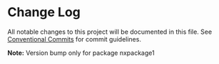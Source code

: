 # Change Log

All notable changes to this project will be documented in this file.
See [Conventional Commits](https://conventionalcommits.org) for commit guidelines.

**Note:** Version bump only for package nxpackage1
